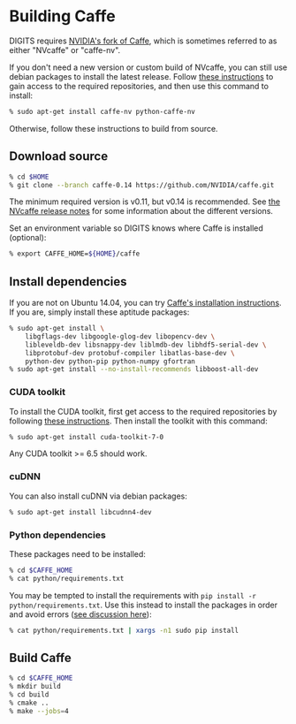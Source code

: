 # Building Caffe

DIGITS requires [NVIDIA's fork of Caffe](https://github.com/NVIDIA/caffe), which is sometimes referred to as either "NVcaffe" or "caffe-nv".

If you don't need a new version or custom build of NVcaffe, you can still use debian packages to install the latest release.
Follow [these instructions](UbuntuInstall.md#repository-access) to gain access to the required repositories, and then use this command to install:
```sh
% sudo apt-get install caffe-nv python-caffe-nv
```

Otherwise, follow these instructions to build from source.

## Download source
```sh
% cd $HOME
% git clone --branch caffe-0.14 https://github.com/NVIDIA/caffe.git
```

The minimum required version is v0.11, but v0.14 is recommended.
See [the NVcaffe release notes](https://github.com/NVIDIA/caffe/releases) for some information about the different versions.

Set an environment variable so DIGITS knows where Caffe is installed (optional):
```sh
% export CAFFE_HOME=${HOME}/caffe
```

## Install dependencies

If you are not on Ubuntu 14.04, you can try [Caffe's installation instructions](http://caffe.berkeleyvision.org/installation.html).
If you are, simply install these aptitude packages:

```sh
% sudo apt-get install \
    libgflags-dev libgoogle-glog-dev libopencv-dev \
    libleveldb-dev libsnappy-dev liblmdb-dev libhdf5-serial-dev \
    libprotobuf-dev protobuf-compiler libatlas-base-dev \
    python-dev python-pip python-numpy gfortran
% sudo apt-get install --no-install-recommends libboost-all-dev
```

### CUDA toolkit

To install the CUDA toolkit, first get access to the required repositories by following [these instructions](UbuntuInstall.md#repository-access).
Then install the toolkit with this command:
```sh
% sudo apt-get install cuda-toolkit-7-0
```
Any CUDA toolkit >= 6.5 should work.

### cuDNN

You can also install cuDNN via debian packages:
```sh
% sudo apt-get install libcudnn4-dev
```

### Python dependencies

These packages need to be installed:

```sh
% cd $CAFFE_HOME
% cat python/requirements.txt
```

You may be tempted to install the requirements with `pip install -r python/requirements.txt`.
Use this instead to install the packages in order and avoid errors ([see discussion here](https://github.com/BVLC/caffe/pull/1950#issuecomment-76026969)):
```sh
% cat python/requirements.txt | xargs -n1 sudo pip install
```

## Build Caffe

```sh
% cd $CAFFE_HOME
% mkdir build
% cd build
% cmake ..
% make --jobs=4
```
